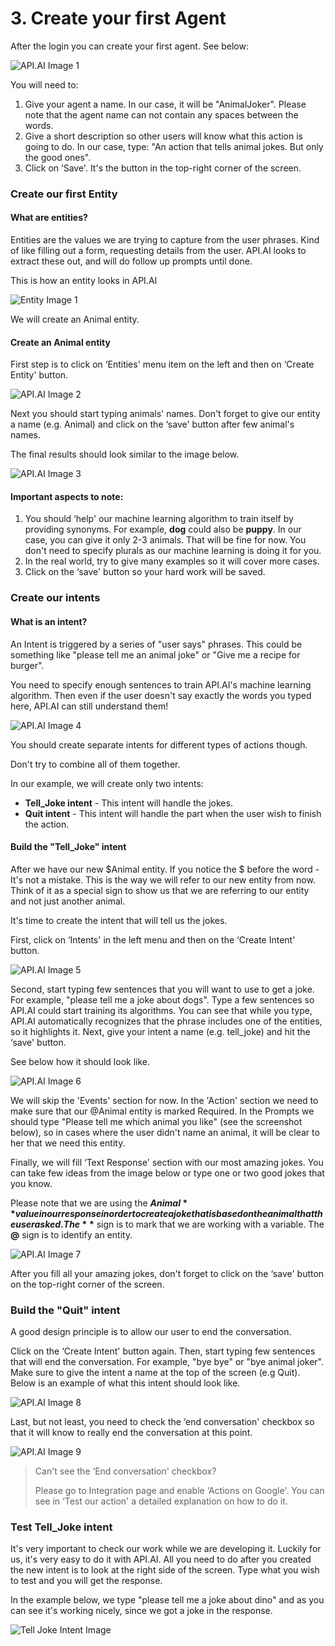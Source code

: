 # 3. Create your first Agent

After the login you can create your first agent.
See below:

![API.AI Image 1](https://codelabs.developers.google.com/codelabs/your-first-kids-action-on-google/img/79fc3a5e575ae691.png)

You will need to:

1.  Give your agent a name.
    In our case, it will be "AnimalJoker". Please note that the agent name can not contain any spaces between the words.
2.  Give a short description so other users will know what this action is going to do.
    In our case, type: "An action that tells animal jokes. But only the good ones".
3.  Click on ‘Save'.
    It's the button in the top-right corner of the screen.

### Create our first Entity

#### What are entities?

Entities are the values we are trying to capture from the user phrases. Kind of like filling out a form, requesting details from the user. API.AI looks to extract these out, and will do follow up prompts until done.

This is how an entity looks in API.AI

![Entity Image 1](https://codelabs.developers.google.com/codelabs/your-first-kids-action-on-google/img/f147fd2e217ff232.png)

We will create an Animal entity.

#### Create an Animal entity

First step is to click on ‘Entities' menu item on the left and then on ‘Create Entity' button.

![API.AI Image 2](https://codelabs.developers.google.com/codelabs/your-first-kids-action-on-google/img/4c50acb3fc2ce5cd.png)

Next you should start typing animals' names. Don't forget to give our entity a name (e.g. Animal) and click on the ‘save' button after few animal's names.

The final results should look similar to the image below.

![API.AI Image 3](https://codelabs.developers.google.com/codelabs/your-first-kids-action-on-google/img/280c8dc4c1f04cd6.png)

#### Important aspects to note:

1.  You should ‘help' our machine learning algorithm to train itself by providing synonyms. For example, **dog** could also be **puppy**. In our case, you can give it only 2-3 animals. That will be fine for now. You don't need to specify plurals as our machine learning is doing it for you.
2.  In the real world, try to give many examples so it will cover more cases.
3.  Click on the ‘save' button so your hard work will be saved.

### Create our intents

#### What is an intent?

An Intent is triggered by a series of "user says" phrases. This could be something like "please tell me an animal joke" or "Give me a recipe for burger".

You need to specify enough sentences to train API.AI's machine learning algorithm. Then even if the user doesn't say exactly the words you typed here, API.AI can still understand them!

![API.AI Image 4](https://codelabs.developers.google.com/codelabs/your-first-kids-action-on-google/img/5f8a76b120f219a9.png)

You should create separate intents for different types of actions though.

Don't try to combine all of them together.

In our example, we will create only two intents:

*   **Tell_Joke intent** - This intent will handle the jokes.
*   **Quit intent** - This intent will handle the part when the user wish to finish the action.

#### Build the "Tell_Joke" intent

After we have our new $Animal entity. If you notice the $ before the word - It's not a mistake. This is the way we will refer to our new entity from now. Think of it as a special sign to show us that we are referring to our entity and not just another animal.

It's time to create the intent that will tell us the jokes.

First, click on ‘Intents' in the left menu and then on the ‘Create Intent' button.

![API.AI Image 5](https://codelabs.developers.google.com/codelabs/your-first-kids-action-on-google/img/248d5d1bc0153a0c.png)

Second, start typing few sentences that you will want to use to get a joke. For example, "please tell me a joke about dogs". Type a few sentences so API.AI could start training its algorithms. You can see that while you type, API.AI automatically recognizes that the phrase includes one of the entities, so it highlights it. Next, give your intent a name (e.g. tell_joke) and hit the ‘save' button.

See below how it should look like.

![API.AI Image 6](https://codelabs.developers.google.com/codelabs/your-first-kids-action-on-google/img/9a99b648a767d54e.png)

We will skip the 'Events' section for now. In the 'Action' section we need to make sure that our @Animal entity is marked Required. In the Prompts we should type "Please tell me which animal you like" (see the screenshot below), so in cases where the user didn't name an animal, it will be clear to her that we need this entity.

Finally, we will fill ‘Text Response' section with our most amazing jokes. You can take few ideas from the image below or type one or two good jokes that you know.

Please note that we are using the **$Animal** value in our response in order to create a joke that is based on the animal that the user asked. The **$** sign is to mark that we are working with a variable. The **@** sign is to identify an entity.

![API.AI Image 7](https://codelabs.developers.google.com/codelabs/your-first-kids-action-on-google/img/5f3f37091810d228.png)

After you fill all your amazing jokes, don't forget to click on the ‘save' button on the top-right corner of the screen.

### Build the "Quit" intent

A good design principle is to allow our user to end the conversation.

Click on the ‘Create Intent' button again. Then, start typing few sentences that will end the conversation. For example, "bye bye" or "bye animal joker". Make sure to give the intent a name at the top of the screen (e.g Quit). Below is an example of what this intent should look like.

![API.AI Image 8](https://codelabs.developers.google.com/codelabs/your-first-kids-action-on-google/img/790843799487442e.png)

Last, but not least, you need to check the ‘end conversation' checkbox so that it will know to really end the conversation at this point.

![API.AI Image 9](https://codelabs.developers.google.com/codelabs/your-first-kids-action-on-google/img/31abfe6cb9c1a4de.png)

> Can't see the ‘End conversation' checkbox?
>
> Please go to Integration page and enable ‘Actions on Google'. You can see in ‘Test our action' a detailed explanation on how to do it.

### Test Tell_Joke intent

It's very important to check our work while we are developing it. Luckily for us, it's very easy to do it with API.AI. All you need to do after you created the new intent is to look at the right side of the screen. Type what you wish to test and you will get the response.

In the example below, we type "please tell me a joke about dino" and as you can see it's working nicely, since we got a joke in the response.

![Tell Joke Intent Image](https://codelabs.developers.google.com/codelabs/your-first-kids-action-on-google/img/264e28ce03390e96.png)